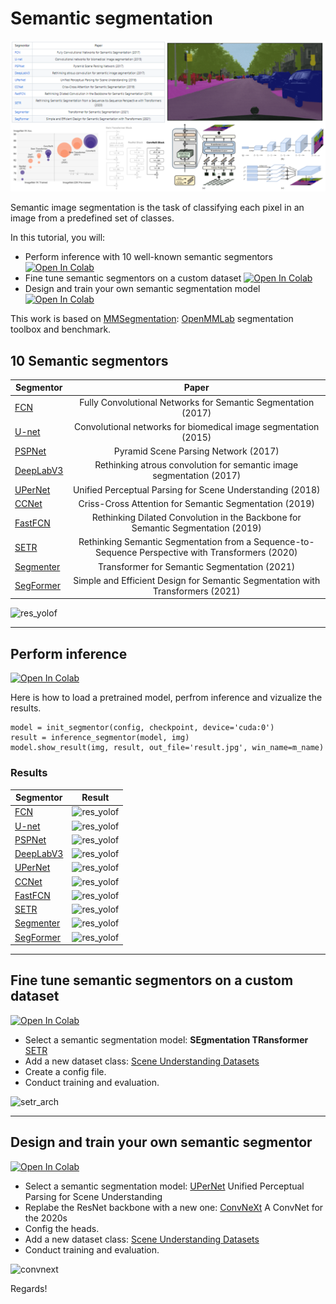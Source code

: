 #  Semantic segmentation

![seg_cov](images/segcover.png)

Semantic image segmentation is the task of classifying each pixel in an image from a predefined set of classes.

In this tutorial, you will:
- Perform inference with 10 well-known semantic segmentors <a href="https://colab.research.google.com/drive/1WJtghM5munkksP2CZQ90fiVTYkSL3e3S?usp=sharing" target="_parent"><img src="https://colab.research.google.com/assets/colab-badge.svg" alt="Open In Colab"/></a>
- Fine tune semantic segmentors on a custom dataset <a href="https://colab.research.google.com/drive/1e6QgCHvfcm54pSSv0Cf4GiUlpNPXoMxv?usp=sharing" target="_parent"><img src="https://colab.research.google.com/assets/colab-badge.svg" alt="Open In Colab"/></a>
- Design and train your own semantic segmentation model <a href="https://colab.research.google.com/drive/1EX9uUhikpWkgO-E0Eews0mJaDPbQp6yl?usp=sharing" target="_parent"><img src="https://colab.research.google.com/assets/colab-badge.svg" alt="Open In Colab"/></a>




This work is based on [MMSegmentation](https://github.com/open-mmlab/mmsegmentation): [OpenMMLab](https://github.com/open-mmlab) segmentation toolbox and benchmark.


## 10 Semantic segmentors

| Segmentor     | Paper         |
| ------------- |:-------------:|
| [FCN](https://arxiv.org/abs/1411.4038)    | Fully Convolutional Networks for Semantic Segmentation (2017)
| [U-net](https://arxiv.org/abs/1505.04597)    | Convolutional networks for biomedical image segmentation (2015)
| [PSPNet](https://arxiv.org/abs/1612.01105)    | Pyramid Scene Parsing Network (2017)
| [DeepLabV3](https://arxiv.org/abs/1706.05587)    | Rethinking atrous convolution for semantic image segmentation (2017)
| [UPerNet](https://arxiv.org/pdf/1807.10221.pdf)    | Unified Perceptual Parsing for Scene Understanding (2018)
| [CCNet](https://arxiv.org/abs/1811.11721)    | Criss-Cross Attention for Semantic Segmentation (2019)
| [FastFCN](https://arxiv.org/abs/1903.11816)    | Rethinking Dilated Convolution in the Backbone for Semantic Segmentation (2019)
| [SETR](https://arxiv.org/abs/2012.15840)    | Rethinking Semantic Segmentation from a Sequence-to-Sequence Perspective with Transformers (2020)
| [Segmenter](https://arxiv.org/abs/2105.05633)    | Transformer for Semantic Segmentation (2021)
| [SegFormer](https://arxiv.org/abs/2105.15203)    | Simple and Efficient Design for Semantic Segmentation with Transformers (2021)

![res_yolof](https://github.com/open-mmlab/mmsegmentation/raw/master/resources/seg_demo.gif)

-----

## Perform inference 

<a href="https://colab.research.google.com/drive/1WJtghM5munkksP2CZQ90fiVTYkSL3e3S?usp=sharing" target="_parent"><img src="https://colab.research.google.com/assets/colab-badge.svg" alt="Open In Colab"/></a>

Here is how to load a pretrained model, perfrom inference and vizualize the results.

```
model = init_segmentor(config, checkpoint, device='cuda:0')
result = inference_segmentor(model, img)
model.show_result(img, result, out_file='result.jpg', win_name=m_name)
```

### Results

| Segmentor     | Result         |
| ------------- |:-------------:|
| [FCN](https://arxiv.org/abs/1411.4038)    | ![res_yolof](images/fcn.png)
| [U-net](https://arxiv.org/abs/1505.04597)    | ![res_yolof](images/unet.png)
| [PSPNet](https://arxiv.org/abs/1612.01105)    | ![res_yolof](images/pspnet.png)
| [DeepLabV3](https://arxiv.org/abs/1706.05587)    | ![res_yolof](images/deeplab.png)
| [UPerNet](https://arxiv.org/pdf/1807.10221.pdf)    | ![res_yolof](images/upernet.png)
| [CCNet](https://arxiv.org/abs/1811.11721)    | ![res_yolof](images/ccnet.png)
| [FastFCN](https://arxiv.org/abs/1903.11816)    | ![res_yolof](images/fastfcn.png)
| [SETR](https://arxiv.org/abs/2012.15840)    | ![res_yolof](images/setr.png)
| [Segmenter](https://arxiv.org/abs/2105.05633)    | ![res_yolof](images/segmenter.png)
| [SegFormer](https://arxiv.org/abs/2105.15203)    | ![res_yolof](images/segformer.png)



-----

## Fine tune semantic segmentors on a custom dataset

<a href="https://colab.research.google.com/drive/1e6QgCHvfcm54pSSv0Cf4GiUlpNPXoMxv?usp=sharing" target="_parent"><img src="https://colab.research.google.com/assets/colab-badge.svg" alt="Open In Colab"/></a>

- Select a semantic segmentation model: **SEgmentation TRansformer** [SETR](https://arxiv.org/abs/2012.15840)
- Add a new dataset class: [Scene Understanding Datasets](http://dags.stanford.edu/projects/scenedataset.html)
- Create a config file.
- Conduct training and evaluation.

![setr_arch](images/setr_arch.png)


-----

## Design and train your own semantic segmentor

<a href="https://colab.research.google.com/drive/1EX9uUhikpWkgO-E0Eews0mJaDPbQp6yl?usp=sharing" target="_parent"><img src="https://colab.research.google.com/assets/colab-badge.svg" alt="Open In Colab"/></a>

- Select a semantic segmentation model: [UPerNet](https://arxiv.org/pdf/1807.10221.pdf) Unified Perceptual Parsing for Scene Understanding
- Replabe the ResNet backbone with a new one: [ConvNeXt](https://arxiv.org/pdf/2201.03545.pdf) A ConvNet for the 2020s
- Config the heads.
- Add a new dataset class: [Scene Understanding Datasets](http://dags.stanford.edu/projects/scenedataset.html)
- Conduct training and evaluation.

![convnext](images/convnext.png)

Regards! 

